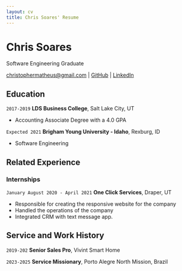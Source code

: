 ```yaml
---
layout: cv
title: Chris Soares' Resume
---
```

# Chris Soares
Software Engineering Graduate

<div id="webaddress">
<a href="christophermatheus@gmail.com">christophermatheus@gmail.com</a>
| <a href="https://github.com/chrissoares26">GitHub</a>
| <a href="https://www.linkedin.com/in/chrissoares26/">LinkedIn</a>
</div>

<!-- https://www.monique.tech/the-art-of-markdown -->

## Education

`2017-2019`
__LDS Business College__, Salt Lake City, UT

- Accounting Associate Degree with a 4.0 GPA

`Expected 2021`
__Brigham Young University - Idaho__, Rexburg, ID

- Software Engineering


## Related Experience

### Internships

`January August 2020 - April 2021`
__One Click Services__, Draper, UT

- Responsible for creating the responsive website for the company
- Handled the operations of the company
- Integrated CRM with text message app.


## Service and Work History

`2019-202`
__Senior Sales Pro__, Vivint Smart Home


`2023-2025`
__Service Missionary__, Porto Alegre North Mission, Brazil



<!-- ### Footer

Last updated: Apr 2021 -->


